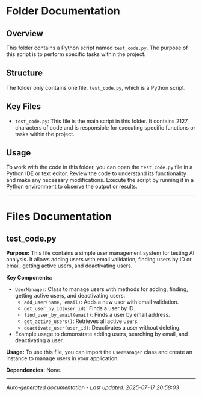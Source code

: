 # Folder Documentation

## Overview
This folder contains a Python script named `test_code.py`. The purpose of this script is to perform specific tasks within the project.

## Structure
The folder only contains one file, `test_code.py`, which is a Python script.

## Key Files
- `test_code.py`: This file is the main script in this folder. It contains 2127 characters of code and is responsible for executing specific functions or tasks within the project.

## Usage
To work with the code in this folder, you can open the `test_code.py` file in a Python IDE or text editor. Review the code to understand its functionality and make any necessary modifications. Execute the script by running it in a Python environment to observe the output or results.

---

# Files Documentation

## test_code.py

**Purpose:** This file contains a simple user management system for testing AI analysis. It allows adding users with email validation, finding users by ID or email, getting active users, and deactivating users.

**Key Components:**
- `UserManager`: Class to manage users with methods for adding, finding, getting active users, and deactivating users.
  - `add_user(name, email)`: Adds a new user with email validation.
  - `get_user_by_id(user_id)`: Finds a user by ID.
  - `find_user_by_email(email)`: Finds a user by email address.
  - `get_active_users()`: Retrieves all active users.
  - `deactivate_user(user_id)`: Deactivates a user without deleting.
- Example usage to demonstrate adding users, searching by email, and deactivating a user.

**Usage:** To use this file, you can import the `UserManager` class and create an instance to manage users in your application.

**Dependencies:** None.

---
*Auto-generated documentation - Last updated: 2025-07-17 20:58:03*
